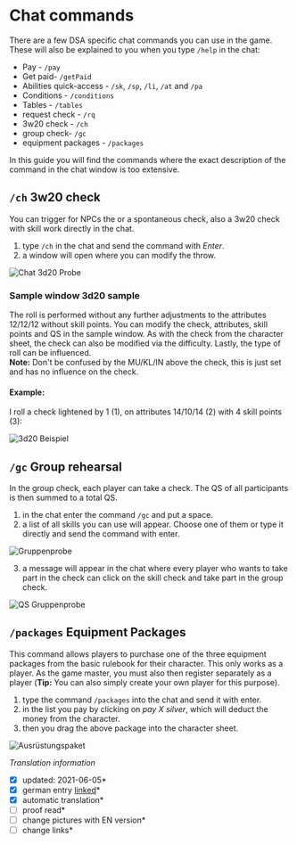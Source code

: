 # Chat commands
There are a few DSA specific chat commands you can use in the game. These will also be explained to you when you type `/help` in the chat:  
* Pay - `/pay`  
* Get paid- `/getPaid`  
* Abilities quick-access - `/sk`, `/sp`, `/li`, `/at` and `/pa`  
* Conditions - `/conditions`  
* Tables - `/tables`  
* request check - `/rq`  
* 3w20 check - `/ch`  
* group check- `/gc`  
* equipment packages - `/packages`  
  
In this guide you will find the commands where the exact description of the command in the chat window is too extensive.

## `/ch` 3w20 check
You can trigger for NPCs the or a spontaneous check, also a 3w20 check with skill work directly in the chat.
1. type `/ch` in the chat and send the command with *Enter*.
2. a window will open where you can modify the throw.  
  
  ![Chat 3d20 Probe](images/en-chat-commands_0.png)

### Sample window 3d20 sample
The roll is performed without any further adjustments to the attributes 12/12/12 without skill points. You can modify the check, attributes, skill points and QS in the sample window. As with the check from the character sheet, the check can also be modified via the difficulty. Lastly, the type of roll can be influenced.  
**Note:** Don't be confused by the MU/KL/IN above the check, this is just set and has no influence on the check. 
  
#### Example:
I roll a check lightened by 1 (1), on attributes 14/10/14 (2) with 4 skill points (3):  
  
![3d20 Beispiel](images/en-chat-commands_1.png)

## `/gc` Group rehearsal
In the group check, each player can take a check. The QS of all participants is then summed to a total QS.
1. in the chat enter the command `/gc` and put a space. 
2. a list of all skills you can use will appear. Choose one of them or type it directly and send the command with enter.  
  
  ![Gruppenprobe](images/en-chat-commands_0.png)
  
3. a message will appear in the chat where every player who wants to take part in the check can click on the skill check and take part in the group check.  
  
  ![QS Gruppenprobe](images/en-chat-commands_1.png)
  
## `/packages` Equipment Packages
This command allows players to purchase one of the three equipment packages from the basic rulebook for their character. This only works as a player. As the game master, you must also then register separately as a player (**Tip:** You can also simply create your own player for this purpose).
1. type the command `/packages` into the chat and send it with enter.
2. in the list you pay by clicking on *pay X silver*, which will deduct the money from the character.
3. then you drag the above package into the character sheet.
  
  ![Ausrüstungspaket](images/en-chat-commands_0.png)


*Translation information*  
*[x] updated: 2021-06-05*  
*[x] german entry [linked](de/de-chatbefehle.md)*  
*[x] automatic translation*  
*[ ] proof read*  
*[ ] change pictures with EN version*
*[ ] change links*  
